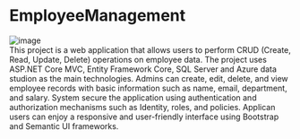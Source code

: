 # EmployeeManagement
![image](https://i.ytimg.com/vi/9ARIWfapWwQ/hqdefault.jpg)
<br>
This project is a web application that allows users to perform CRUD (Create, Read, Update, Delete) operations on employee data. The project uses ASP.NET Core MVC, Entity Framework Core, SQL Server and Azure data studion as the main technologies. Admins can create, edit, delete, and view employee records with basic information such as name, email, department, and salary. System secure the application using authentication and authorization mechanisms such as Identity, roles, and policies. Applican users can enjoy a responsive and user-friendly interface using Bootstrap and Semantic UI frameworks.
